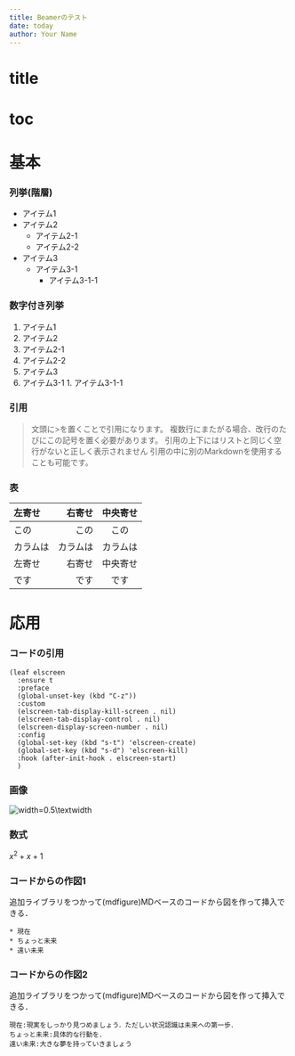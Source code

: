 ```yaml
---
title: Beamerのテスト
date: today
author: Your Name
---
```

# title
# toc
# 基本

### 列挙(階層)
* アイテム1
* アイテム2
  * アイテム2-1
  * アイテム2-2
* アイテム3
  * アイテム3-1
    * アイテム3-1-1

### 数字付き列挙
1. アイテム1
1. アイテム2
  1. アイテム2-1
  1. アイテム2-2
1. アイテム3
  1. アイテム3-1
    1. アイテム3-1-1

### 引用

> 文頭に>を置くことで引用になります。
> 複数行にまたがる場合、改行のたびにこの記号を置く必要があります。
> 引用の上下にはリストと同じく空行がないと正しく表示されません
> 引用の中に別のMarkdownを使用することも可能です。

### 表

| 左寄せ   | 右寄せ   | 中央寄せ |
|:---------|---------:|:--------:|
| この     | この     | この     | 
| カラムは | カラムは | カラムは | 
| 左寄せ   | 右寄せ   | 中央寄せ | 
| です     |  です    | です     | 

# 応用
### コードの引用

```
(leaf elscreen
  :ensure t
  :preface
  (global-unset-key (kbd "C-z"))
  :custom
  (elscreen-tab-display-kill-screen . nil)
  (elscreen-tab-display-control . nil)
  (elscreen-display-screen-number . nil)
  :config
  (global-set-key (kbd "s-t") 'elscreen-create)
  (global-set-key (kbd "s-d") 'elscreen-kill)
  :hook (after-init-hook . elscreen-start)
  )
```

### 画像
![width=0.5\textwidth](circles.png)

### 数式
$x^2+x+1$

### コードからの作図1

追加ライブラリをつかって(mdfigure)MDベースのコードから図を作って挿入できる．

```tmpl:stepup{w=0.9,h=0.5}
* 現在
* ちょっと未来
* 遠い未来
```

### コードからの作図2

追加ライブラリをつかって(mdfigure)MDベースのコードから図を作って挿入できる．

```tmpl:desc{w=0.9, h=0.5}
現在:現実をしっかり見つめましょう．ただしい状況認識は未来への第一歩．
ちょっと未来:具体的な行動を．
遠い未来:大きな夢を持っていきましょう
```
